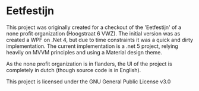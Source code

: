 # Eetfestijn
This project was originally created for a checkout of the 'Eetfestijn' of a none profit organization (Hoogstraat 6 VWZ). The initial version was as created a WPF on .Net 4, but due to time constraints it was a 
quick and dirty implementation. The current implementation is a .net 5 project, relying heavily on MVVM principles and using a Material design theme.

As the none profit organization is in flanders, the UI of the project is completely in dutch (though source code is in English).

This project is licensed under the GNU General Public License v3.0




